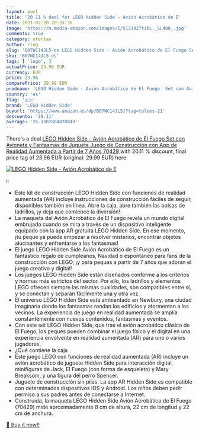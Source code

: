 ```yaml
---
layout: post
title: '20.11 % deal for LEGO Hidden Side - Avión Acrobático de E'
date: 2021-02-28 20:33:36
image: 'https://m.media-amazon.com/images/I/5131927tibL._SL400_.jpg'
comments: true
category: ofertas
author: ring
slug: 'B07WC14JL5-es LEGO Hidden Side - Avión Acrobático de El Fuego Set con...'
sku: 'B07WC14JL5-es'
tags: [ 'lego', ]
actualPrice: 23.96 EUR
currency: EUR
price: 23.96
comparePrice: 29.99 EUR
prodname: 'LEGO Hidden Side - Avión Acrobático de El Fuego  Set con Avioneta y Fantasmas de Juguete  Juego de Construcción con App de Realidad Aumentada  a Partir de 7 Años  70429 '
country: 'es'
flag: '🇪🇸'
brand: 'LEGO Hidden Side'
buyurl: 'https://www.amazon.es/dp/B07WC14JL5/?tag=tolees-21'
descuento: '20.11'
average: '25.3387804878049'
---
```


There's a deal [LEGO Hidden Side - Avión Acrobático de El Fuego  Set con Avioneta y Fantasmas de Juguete  Juego de Construcción con App de Realidad Aumentada  a Partir de 7 Años  70429 ](https://www.amazon.es/dp/B07WC14JL5/?tag=tolees-21)  with  20.11 % discount, final price tag of  23.96 EUR (original: 29.99 EUR) here:

[![LEGO Hidden Side - Avión Acrobático de E](https://m.media-amazon.com/images/I/5131927tibL._SL400_.jpg)](https://www.amazon.es/dp/B07WC14JL5/?tag=tolees-21)

ℹ️:

- Este kit de construcción LEGO Hidden Side con funciones de realidad aumentada (AR) incluye instrucciones de construcción fáciles de seguir, disponibles también en línea. Abre la caja, abre también las bolsas de ladrillos, ¡y deja que comience la diversión!
- La maqueta del Avión Acrobático de El Fuego revela un mundo digital embrujado cuando se mira a través de un dispositivo inteligente equipado con la app AR gratuita LEGO Hidden Side. En ese momento, ¡tu peque ya puede empezar a resolver misterios, encontrar objetos alucinantes y enfrentarse a los fantasmas!
- El juego LEGO Hidden Side Avión Acrobático de El Fuego es un fantástico regalo de cumpleaños, Navidad o espontáneo para fans de la construcción con LEGO, ¡y para peques a partir de 7 años que adoran el juego creativo y digital!
- Los juegos LEGO Hidden Side están diseñados conforme a los criterios y normas más estrictos del sector. Por ello, los ladrillos y elementos LEGO ofrecen siempre las mismas cualidades, son compatibles entre sí, y se conectan y separan fácilmente una y otra vez.
- El universo LEGO Hidden Side está ambientado en Newbury, una ciudad imaginaria donde los fantasmas rondan los edificios y atormentan a los vecinos. La experiencia de juego en realidad aumentada se amplía constantemente con nuevos contenidos, fantasmas y eventos.
- Con este set LEGO Hidden Side, que trae el avión acrobático clásico de El Fuego, los peques pueden combinar el juego físico y el digital en una experiencia envolvente en realidad aumentada (AR) para uno o varios jugadores.
- ¿Qué contiene la caja
- Este juego LEGO con funciones de realidad aumentada (AR) incluye un avión acrobático de juguete Hidden Side para interacción digital, minifiguras de Jack, El Fuego (con forma de esqueleto) y Mary Breaksom, y una figura del perro Spencer.
- Juguete de construcción sin pilas. La app AR Hidden Side es compatible con determinados dispositivos iOS y Android. Los niños deben pedir permiso a sus padres antes de conectarse a Internet.
- Construida, la maqueta LEGO Hidden Side Avión Acrobático de El Fuego (70429) mide aproximadamente 8 cm de altura, 22 cm de longitud y 22 cm de anchura.

[🛒 Buy it now!!](https://www.amazon.es/dp/B07WC14JL5/?tag=tolees-21)
